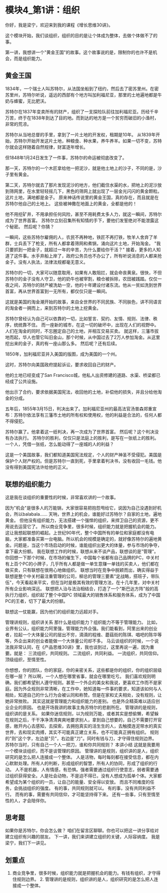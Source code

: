 # 模块4_第1讲：组织

你好，我是梁宁，欢迎来到我的课程《增长思维30讲》。

这个模块开始，我们谈组织，组织的目的是让个体成为整体，去做个体做不了的事。

第一讲，我想讲一个"黄金王国"的故事。这个故事说的是，限制你的也许不是机会，而是组织能力。

## 黄金王国

1834年，一个瑞士人叫苏特尔，从法国坐船到了纽约，然后去了密苏里州。在密苏里州，苏特尔听说，遥远的西部有个地方叫加利福尼亚，那里的土地遍地都是牛奶与蜂蜜，无比肥沃。

苏特尔在1837年变卖所有的财产，组织了一支探险队前往加利福尼亚。历经千辛万苦，终于在1838年到达了目的地。而到达的地方是一个贫穷而破旧的小渔村，非常的荒凉。

苏特尔从当地总督的手里，拿到了一片土地的开发权，租期是10年。
从1839年开始，苏特尔开始开发这片土地，种粮食、种水果，养牛养羊。如果一切不变，苏特尔就会这样随着自然规律，财富逐年增长。

但1848年1月24日发生了一件事，苏特尔的命运被彻底改变了。

那一天，苏特尔的一个木匠拿给他一把泥沙，就是他土地上的沙子，不同的是，沙子里有黄金。

第二天，苏特尔就去了那片发现泥沙的地方，他们截住水渠的水，把地上的泥沙放到筛网里，在水里轻轻摇几下，黑色的筛网上就出现了一层金光闪闪的黄金颗粒。这片土地，满地都是金子。
原来神话传说里的黄金王国，真的存在，而且就是在苏特尔他自己的土地上。
这些被神撒在地面上的黄金，全都是他的！

他不用挖矿井，不用承担任何风险，甚至不用耗费太多人力，就这一瞬间，苏特尔成为了世界首富。
苏特尔立刻召集所有知情的手下，要他们发誓绝对不能泄露这个秘密。
然后呢？你猜？

一瞬间，这些苏特尔雇佣的人，农民不再种地，铁匠不再打铁，牧羊人舍弃了羊群，士兵丢下了枪支，所有人都拿着筛网和煮锅，涌向这片土地，开始淘金。
"我只要抓到一把金子，就超过一年的辛苦，为什么要给你干活？"
接着，更多的人知道了这件事。水手弃船上岸了，政府公务员也不办公了，所有听说消息的人都来抢金子。没有人执法，法律法规都毫无意义。

苏特尔的一切，大家可以随意取用，如果有人敢阻拦，就会命丧黄泉。很快，不但苏特尔的金子没有人守卫，他的奶牛也被宰割，粮仓被拆除，农田被践踏。仅仅一夜之间，苏特尔的财产被洗劫一空，他的十年建设付诸东流。他从一贫如洗到世界首富，再从世界首富到一无所有，都仅仅只是一瞬间。

这就是美国的淘金潮开始的故事，来自全世界的不同民族、不同肤色，讲不同语言的淘金者一拥而上，来到苏特尔的土地上挖黄金。

苏特尔曾经认为自己可以依靠的一切，比如誓言、契约、友情、规则、法律、秩序，统统靠不住。
而一座新的城市，在这一切的破坏中，出现在人们的视野中。人们在淘金的同时，不忘圈定自己的土地，并相互交易买卖。
就这样，三藩市拔地而起，华人也管它叫旧金山，那个时候，从中国过去了2万人参加淘金。从这里挖出来的金子，真的有一座山那么多。
然后呢？还有后续。

1850年，加利福尼亚并入美国的版图，成为美国的一个州。

这时，苏特尔向美国政府提起诉讼，要求收回自己的财产。

他的土地已经变成了San Francisco城，他私人出资修建的道路、水渠、桥梁都已经成了公共设施。

他出示了合约，要求依据美国宪法，收回他的土地，补偿他的损失，并且分给他淘金的分成。

五年后，1855年3月15日，判决出来了。加利福尼亚州的最高法官汤普森郑重宣布：苏特尔依法享有三藩市土地的所有权和使用权，他的利益是合法的，任何人都不得侵犯。

苏特尔赢了。他拿着这一纸判决，再一次成为了世界首富。
然后呢？这个判决没有办法执行。
苏特尔的胜利，仅仅只是法庭上的胜利，是写在一张纸上的胜利。
一个人，凭借一张纸，怎么能动得了一座城的人的利益？

这是一个美国故事，我们都知道美国宪法规定，个人的财产神圣不受侵犯。美国是保护个人财产权的。但是苏特尔一直到死，手里拿着判决书，没有收回一毛钱。他没有得到美国宪法许给他的正义。

## 联想的组织能力

这是我在谈组织的重要性的时候，非常喜欢讲的一个故事。

因为"机会"是很多人的万能锅，大家很容易把抱怨甩给它，说因为自己没遇到好机会，所以balabala……
天呐，世界上的机会，谁能好过苏特尔？自家的土地，遍地黄金。
但他没有组织能力，无法搭建一个强悍的组织，来捍卫自己的资源，更不用说去运营它了。
所以商业竞争里，很多时候，组织能力就是把握机会的能力。
这让我想起联想的崛起。上世纪90年代，整个中国所有的单位和家庭都没有电脑，大家都准备买第一台电脑。所以机会的规模是确定的，就好像苏特尔的遍地黄金。问题是，当这个市场启动的时候，谁能组织出更大的体量，参与市场的争夺，拿下最大份额。
我在联想工作的时候，联想从来不谈产品，联想谈的是"管理"。你回想一下那个时候，在市场的催生下，中国每个省都有自己品牌的PC，中关村有上百个PC的小牌子，几乎所有人都是做一单生意赚一单钱的买卖人，他们都在做买卖，只有联想在很用心地做组织。
联想当时在竞争中脱颖而出，确实得益于联想是整个中关村最注重管理的公司，柳总的管理三要素"定战略，搭班子，带队伍"，今天看起来平实，但在当时是极其有效的管理方法，在十几年里，对中关村所有企业影响深远。
联想把人治与法治相结合，打造了一个"斯巴达方阵"般的高执行力组织，组织起了整个中国PC 领域最大的销售体系和服务体系，成为了中国PC的王者，切下了最大的份额。

联想这一仗能赢，因为他们的组织能力远超对手。

管理讲规则，组织讲关系
那什么是组织能力？组织能力不等于管理能力。
比如，业界有公认，组织能力阿里强，管理能力外企强。我们能看到，阿里出来的创业者，拉起一个大体量公司的层出不穷，滴滴的程维、蘑菇街的陈琪、唱吧的陈华等等，外企出来的创业者能做一个大体量公司却不多。
马云谈组织的时候，一个说法我非常认同，在《产品思维30讲》里，我也谈到过，这里再说一遍，因为重要。就是：
三流组织，共同规则。
二流组织，共同利益。
一流组织，共同信仰。
顶级组织，至情至性。

你想想，你的团队，你的家庭，你的亲密关系，这些都是你的组织，你的组织层级在哪一层？
所以啊，一个人想在哪里省事，就会在哪里吃亏。
我们喜欢规则明确，我们都希望别人遵守规则。甚至一个外企的美女和我说，更喜欢工作而不是家庭。因为外企规则非常清晰，在工作中，她知道每一件事的要求，知道该如何与人相处，知道自己的什么行为会被认同和称赞。但是在家和丈夫相处，没有规则，让她非常挫败。
其实这就是管理能力和组织能力的差别。
也是外企精英难以适应创业企业的原因。
也是开场我讲的故事主角苏特尔的悲剧所在。
管理讲的是规则，组织讲的是关系。
如果你迷信规则，以为规则万能，或者其实是想偷懒，希望躲在规则之后，干干净净清清爽爽地要求别人，拿到自己想要的，自己不需要打开官感，敞开内心去感知，去探索，去拥抱真实的活生生的人，去触摸连泥带水的真实世界，去和现实肉搏，其实不可能真正建立关系，也不可能真正拥有组织。
规则的"则"这个字，左边是"贝"，右边是"刀"。同时有钱与刀，才守得住规则边界。
苏特尔当时，只有自己一个人一把刀，谁和你共同规则？
本讲小结
这就是我要用一个模块谈组织，而不是谈管理的原因。
管理讲的是规则，组织讲的是人，组织研究的是怎么把人连接成一个整体。
人是活物，每时每刻都在接受信息，都在内心默默处理。所有人的判断，形成组织的智慧，所有人的协同，形成了组织的行动。
人不是机器，人有情感，有恐惧。强者需要通过组织行使意志，弱者需要通过组织获得安全。人是社会动物，不是迫不得已，没有人想成为孤单个体。大家都希望成为某个组织的一员，让自己的能量、安全得以安放。
而且不同难度的任务，会挑战组织的强度。
有的事，共同规则就可以。
有的事，没有共同利益不行。
而有的事，需要有共同信仰，才可能坚持得下来。
还有一些事，只有至情至性的人，才会陪伴你。

## 思考题

如果你是苏特尔，你会怎么做？
咱们在留言区聊聊。你也可以把这一讲分享给对建立组织有兴趣的朋友。
下一讲，我们来讲建立组织的关键，人际容纳度。
我是梁宁，我们下一讲见。

## 划重点
1. 商业竞争里，很多时候，组织能力就是把握机会的能力。有钱有组织，才守得住规则边界。 2. 管理讲的是规则，组织讲的是人，组织研究的是怎么把人连接成一个整体。